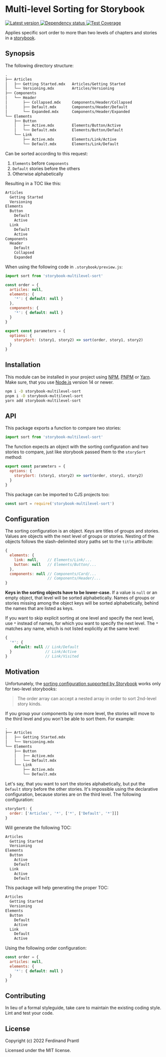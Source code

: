 # Multi-level Sorting for Storybook

[![Latest version](https://img.shields.io/npm/v/storybook-multilevel-sort)
 ![Dependency status](https://img.shields.io/librariesio/release/npm/storybook-multilevel-sort)
](https://www.npmjs.com/package/storybook-multilevel-sort)
[![Test Coverage](https://codecov.io/gh/prantlf/storybook-multilevel-sort/branch/master/graph/badge.svg)](https://codecov.io/gh/prantlf/storybook-multilevel-sort)

Applies specific sort order to more than two levels of chapters and stories in a [storybook].

## Synopsis

The following directory structure:

```txt
.
├── Articles
│   ├── Getting Started.mdx   Articles/Getting Started
│   └── Versioning.mdx        Articles/Versioning
├── Components
│   └── Header
│       ├── Collapsed.mdx     Components/Header/Collapsed
│       ├── Default.mdx       Components/Header/Default
│       └── Expanded.mdx      Components/Header/Expanded
└── Elements
    ├── Button
    │   ├── Active.mdx        Elements/Button/Active
    │   └── Default.mdx       Elements/Button/Default
    └── Link
        ├── Active.mdx        Elements/Link/Active
        └── Default.mdx       Elements/Link/Default
```

Can be sorted according to this request:

1. `Elements` before `Components`
2. `Default` stories before the others
3. Otherwise alphabetically

Resulting in a TOC like this:

```txt
Articles
  Getting Started
  Versioning
Elements
  Button
    Default
    Active
  Link
    Default
    Active
Components
  Header
    Default
    Collapsed
    Expanded
```

When using the following code in `.storybook/preview.js`:

```js
import sort from 'storybook-multilevel-sort'

const order = {
  articles: null,
  elements: {
    '*': { default: null }
  },
  components: {
    '*': { default: null }
  }
}

export const parameters = {
  options: {
    storySort: (story1, story2) => sort(order, story1, story2)
  }
}
```

## Installation

This module can be installed in your project using [NPM], [PNPM] or [Yarn]. Make sure, that you use [Node.js] version 14 or newer.

```sh
npm i -D storybook-multilevel-sort
pnpm i -D storybook-multilevel-sort
yarn add storybook-multilevel-sort
```

## API

This package exports a function to compare two stories:

```js
import sort from 'storybook-multilevel-sort'
```

The function expects an object with the sorting configuration and two stories to compare, just like storybook passed them to the `storySort` method:

```js
export const parameters = {
  options: {
    storySort: (story1, story2) => sort(order, story1, story2)
  }
}
```

This package can be imported to CJS projects too:

```js
const sort = require('storybook-multilevel-sort')
```

## Configuration

The sorting configuration is an object. Keys are titles of groups and stories. Values are objects with the next level of groups or stories. Nesting of the objects follows the slash-delimited story paths set to the `title` attribute:

```js
{
  elements: {
    link: null,    // Elements/Link/...
    button: null   // Elements/Button/...
  },
  components: null // Components/Card/...
                   // Components/Header/...
}
```

**Keys in the sorting objects have to be lower-case.** If a value is `null` or an empty object, that level will be sorted alphabetically. Names of groups or stories missing among the object keys will be sorted alphabetically, behind the names that are listed as keys.

If you want to skip explicit sorting at one level and specify the next level, use `*` instead of names, for which you want to specify the next level. The `*` matches any name, which is not listed explicitly at the same level:

```js
{
  '*': {
    default: null // Link/Default
  }               // Link/Active
}                 // Link/Visited
```

## Motivation

Unfortunately, the [sorting configuration supported by Storybook] works only for two-level storybooks:

> The order array can accept a nested array in order to sort 2nd-level story kinds.

If you group your components by one more level, the stories will move to the third level and you won't be able to sort them. For example:

```txt
.
├── Articles
│   ├── Getting Started.mdx
│   └── Versioning.mdx
└── Elements
    ├── Button
    │   ├── Active.mdx
    │   └── Default.mdx
    └── Link
        ├── Active.mdx
        └── Default.mdx
```

Let's say, that you want to sort the stories alphabetically, but put the `Default` story before the other stories. It's impossible using the declarative configuration, because stories are on the third level. The following configuration:

```js
storySort: {
  order: ['Articles', '*', ['*', ['Default', '*']]]
}
```

Will generate the following TOC:

```txt
Articles
  Getting Started
  Versioning
Elements
  Button
    Active
    Default
  Link
    Active
    Default
```

This package will help generating the proper TOC:

```txt
Articles
  Getting Started
  Versioning
Elements
  Button
    Default
    Active
  Link
    Default
    Active
```

Using the following order configuration:

```js
const order = {
  articles: null,
  elements: {
    '*': { default: null }
  }
}
```

## Contributing

In lieu of a formal styleguide, take care to maintain the existing coding style. Lint and test your code.

## License

Copyright (c) 2022 Ferdinand Prantl

Licensed under the MIT license.

[storybook]: https://storybook.js.org/
[sorting configuration supported by Storybook]: https://storybook.js.org/docs/react/writing-stories/naming-components-and-hierarchy#sorting-stories
[Node.js]: http://nodejs.org/
[NPM]: https://www.npmjs.com/
[PNPM]: https://pnpm.io/
[Yarn]: https://yarnpkg.com/
